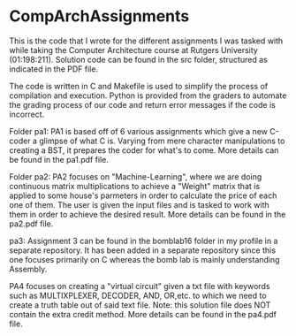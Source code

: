 # CompArchAssignments
This is the code that I wrote for the different assignments I was tasked with while taking the Computer Architecture course at Rutgers University (01:198:211). Solution code can be found in the src folder, structured as indicated in the PDF file.

The code is written in C and Makefile is used to simplify the process of compilation and execution. Python is provided from the graders to automate the grading process of our code and return error messages if the code is incorrect.

Folder pa1:
PA1 is based off of 6 various assignments which give a new C-coder a glimpse of what C is. Varying from mere character manipulations to creating a BST, it prepares the coder for what's to come.
More details can be found in the pa1.pdf file.

Folder pa2:
PA2 focuses on "Machine-Learning", where we are doing continuous matrix multiplications to achieve a "Weight" matrix that is applied to some house's parmeters in order to calculate the price of each one of them.
The user is given the input files and is tasked to work with them in order to achieve the desired result.
More details can be found in the pa2.pdf file.

pa3:
Assignment 3 can be found in the bomblab16 folder in my profile in a separate repository. It has been added in a separate repository since this one focuses primarily on C whereas the bomb lab is mainly understanding Assembly.

PA4 focuses on creating a "virtual circuit" given a txt file with keywords such as MULTIXPLEXER, DECODER, AND, OR,etc. to which we need to create a truth table out of said text file.
Note: this solution file does NOT contain the extra credit method.
More details can be found in the pa4.pdf file.
